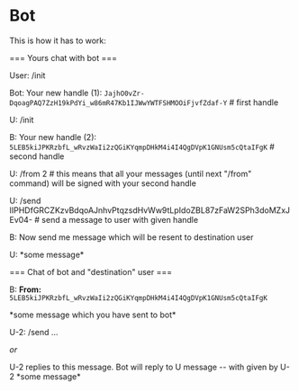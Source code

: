 # Bot
This is how it has to work:

=== Yours chat with bot ===

User: /init

Bot: Your new handle (1): `JajhO0vZr-DqoagPAQ7ZzH19kPdYi_w86mR47Kb1IJWwYWTFSHMOOiFjvfZdaf-Y` # first handle

U: /init

B: Your new handle (2): `5LEB5kiJPKRzbfL_wRvzWaIi2zQGiKYqmpDHkM4i4I4QgDVpK1GNUsm5cQtaIFgK` # second handle

U: /from 2 # this means that all your messages (until next "/from" command) will be signed with your second handle

U: /send IIPHDfGRCZKzvBdqoAJnhvPtqzsdHvWw9tLpIdoZBL87zFaW2SPh3doMZxJEv04- # send a message to user with given handle

B: Now send me message which will be resent to destination user

U: \*some message\*

=== Chat of bot and "destination" user ===

B: **From:** `5LEB5kiJPKRzbfL_wRvzWaIi2zQGiKYqmpDHkM4i4I4QgDVpK1GNUsm5cQtaIFgK`

\*some message which you have sent to bot\*

U-2: /send ...

_or_

U-2 replies to this message. Bot will reply to U message -- with given by U-2 \*some message\*

